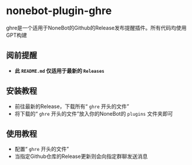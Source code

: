 # nonebot-plugin-ghre
ghre是一个适用于NoneBot的Github的Release发布提醒插件。所有代码均使用GPT构建

## 阅前提醒
 - **此 `README.md` 仅适用于最新的 `Releases`**

## 安装教程
 - 前往最新的Release，下载所有“ `ghre` 开头的文件”
 - 将下载的“ `ghre` 开头的文件”放入你的NoneBot的 `plugins` 文件夹即可
   
## 使用教程
 - 配置“ `ghre` 开头的文件”
 - 当指定Github仓库的Release更新则会向指定群聊发送消息
